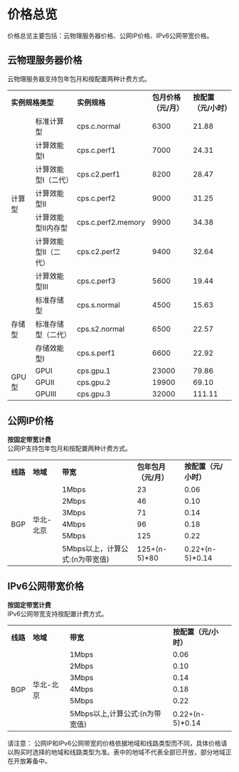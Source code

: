 # 价格总览

价格总览主要包括：云物理服务器价格、公网IP价格、IPv6公网带宽价格。

## 云物理服务器价格

云物理服务器支持包年包月和按配置两种计费方式。
<table>
    <tr>
        <td rowspan="1" colspan="2"><B>实例规格类型</B></td> 
        <td rowspan="1"><B>实例规格</B></td> 
	<td rowspan="1"><B>包月价格（元/月）</B></td>
	<td rowspan="1"><B>按配置（元/小时）</B></td>
    </tr>
        <tr>   
        <td rowspan="7">计算型</td>
		<td >标准计算型</td>
		<td >cps.c.normal</td>
		<td >6300</td>	
	        <td >21.88</td>
    </tr>
	<tr>   
		<td >计算效能型Ⅰ</td>
		<td >cps.c.perf1</td>
		<td >7000</td>
	        <td >24.31</td> 
    </tr>
	<tr>   
		<td >计算效能型Ⅰ（二代）</td>
		<td >cps.c2.perf1</td>
		<td >8200</td>
	        <td >28.47</td> 
    </tr>
	<tr>   
		<td >计算效能型Ⅱ</td>
		<td >cps.c.perf2</td>
		<td >9000</td>  
	        <td >31.25</td> 
    </tr>
	<tr>   
		<td >计算效能型Ⅱ内存型</td>
		<td >cps.c.perf2.memory</td>
		<td >9900</td> 
	        <td >34.38</td>   
    </tr>
	<tr>   
		<td >计算效能型Ⅱ（二代）</td>
		<td >cps.c2.perf2</td>
		<td >9400</td> 
	        <td >32.64</td>   
    </tr>
	<tr>   
		<td >计算效能型Ⅲ</td>
		<td >cps.c.perf3</td>
		<td >5600</td>
	        <td >19.44</td>   
    </tr>
	<tr>   
	    <td rowspan="3">存储型</td>
		<td >标准存储型</td>
		<td >cps.s.normal</td>
		<td >4500</td>
	        <td >15.63</td>   
    </tr>
	<tr>   
		<td >标准存储型（二代）</td>
		<td >cps.s2.normal</td>
		<td >6500</td>   
	        <td >22.57</td>   
    </tr>
	<tr>   
		<td >存储效能型Ⅰ</td>
		<td >cps.s.perf1</td>
		<td >6600</td>
	        <td >22.92</td>
    </tr>
	<tr>   
		<td rowspan="3">GPU型</td>
		<td >GPUⅠ</td>
		<td >cps.gpu.1</td>
		<td >23000</td>    
	        <td >79.86</td>    
    </tr>
	<tr>   
		<td >GPUⅡ</td>
		<td >cps.gpu.2</td>
		<td >19900</td>       
	        <td >69.10</td>       
    </tr>
	<tr>   
		<td >GPUⅢ</td>
		<td >cps.gpu.3</td>
		<td >32000</td>   
	        <td >111.11</td>    
    </tr>	
</table>



## 公网IP价格

**按固定带宽计费**</br>
公网IP支持包年包月和按配置两种计费方式。

<table>
<tr>
<td rowspan="2"><B>线路</B></td>
<td rowspan="2"><B>地域</B></td>
<td rowspan="2"><B>带宽</B></td>
<td rowspan="2"><B>包年包月（元/月）</B></td>
</tr>
<tr>
<td><B>按配置（元/小时）</B></td>
</tr>
<tr>
<td rowspan="12">BGP</td>
<td rowspan="6">华北-北京<br/>
</td>
<td>1Mbps</td>
<td>23</td>
<td>0.06</td>
</tr>
<tr>
<td>2Mbps</td>
<td>46</td>
<td>0.10</td>
</tr>
<tr>
<td>3Mbps</td>
<td>71</td>
<td>0.14</td>
</tr>
<tr>
<td>4Mbps</td>
<td>96</td>
<td>0.18</td>
</tr>
<tr>
<td>5Mbps</td>
<td>125</td>
<td>0.22</td>
</tr>
<tr>
<td>5Mbps以上，计算公式:(n为带宽值)</td>
<td>125+(n-5)*80</td>
<td>0.22+(n-5)*0.14</td>
</tr>
<tr>
</table>



## IPv6公网带宽价格

**按固定带宽计费**</br>
IPv6公网带宽支持按配置计费方式。

<table>
<tr>
<td rowspan="2"><B>线路</B></td>
<td rowspan="2"><B>地域</B></td>
<td rowspan="2"><B>带宽</B></td>
</tr>
<tr>
<td><B>按配置（元/小时）</B></td>
</tr>
<tr>
<td rowspan="12">BGP</td>
<td rowspan="6">华北-北京<br/>
</td>
<td>1Mbps</td>
<td>0.06</td>
</tr>
<tr>
<td>2Mbps</td>
<td>0.10</td>
</tr>
<tr>
<td>3Mbps</td>
<td>0.14</td>
</tr>
<tr>
<td>4Mbps</td>
<td>0.18</td>
</tr>
<tr>
<td>5Mbps</td>
<td>0.22</td>
</tr>
<tr>
<td>5Mbps以上,计算公式:(n为带宽值)</td>
<td>0.22+(n-5)*0.14</td>
</tr>
<tr>
</table>

请注意：
公网IP和IPv6公网带宽的价格依据地域和线路类型而不同，具体价格请以购买时选择的地域和线路类型为准。表中的地域不代表全部已开放，部分地域正在开放筹备中。

